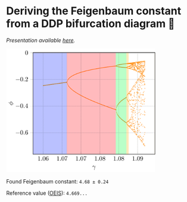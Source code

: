 # Deriving the Feigenbaum constant from a DDP bifurcation diagram 🧶

_Presentation available [here](https://docs.google.com/presentation/d/e/2PACX-1vQPdvPUM2oRjdNAYuJQayrPyDGqHvz5wg6tzoJKnyx2Vsph_0WUevZj2gTpLd5tbjGjrWmAU794G-m7/pub?start=false&loop=false&delayms=3000)._

<img src="https://github.com/fons-/driven-damped-pendulum/blob/master/bifurcColored.png?raw=true" width=400/>

Found Feigenbaum constant: `4.68 ± 0.24`

Reference value ([OEIS](https://oeis.org/A006890)): `4.669...`
